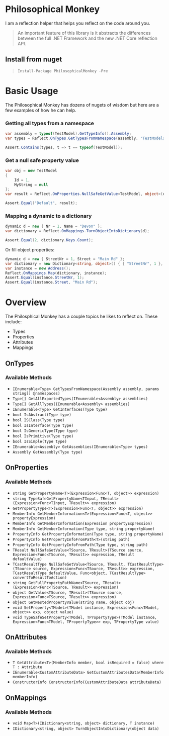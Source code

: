 # Philosophical Monkey
I am a reflection helper that helps you reflect on the code around you.

> An important feature of this library is it abstracts the differences between the full .NET Framework and the new .NET Core reflection API.

## Install from nuget
> `Install-Package PhilosophicalMonkey -Pre`

# Basic Usage

The Philosophical Monkey has dozens of nugets of wisdom but here are a few examples of how he can help.
### Getting all types from a namespace

```csharp
var assembly = typeof(TestModel).GetTypeInfo().Assembly;
var types = Reflect.OnTypes.GetTypesFromNamespace(assembly, "TestModels");

Assert.Contains(types, t => t == typeof(TestModel));
```

### Get a null safe property value

```csharp
var obj = new TestModel
{
    Id = 1,
    MyString = null
};
var result = Reflect.OnProperties.NullSafeGetValue<TestModel, object>(obj, x => x.MyString, "Default");

Assert.Equal("Default", result);
```

### Mapping a dynamic to a dictionary

```csharp
dynamic d = new { Nr = 1, Name = "Devon" };
var dictionary = Reflect.OnMappings.TurnObjectIntoDictionary(d);

Assert.Equal(2, dictionary.Keys.Count);
```

Or fill object properties:

```csharp
dynamic d = new { StreetNr = 1, Street = "Main Rd" };
var dictionary = new Dictionary<string, object>() { { "StreetNr", 1 }, { "Street", "Main Rd" } };
var instance = new Address();
Reflect.OnMappings.Map(dictionary, instance);
Assert.Equal(instance.StreetNr, 1);
Assert.Equal(instance.Street, "Main Rd");
```

# Overview
The Philosphical Monkey has a couple topics he likes to reflect on. These include:
* Types
* Properties
* Attributes
* Mappings

## OnTypes
### Available Methods
* `IEnumerable<Type> GetTypesFromNamespace(Assembly assembly, params string[] @namespaces)`
* `Type[] GetAllExportedTypes(IEnumerable<Assembly> assemblies)`
* `Type[] GetAllTypes(IEnumerable<Assembly> assemblies)`
* `IEnumerable<Type> GetInterfaces(Type type)`
* `bool IsAbstract(Type type)`
* `bool ISClass(Type type)`
* `bool IsInterface(Type type)`
* `bool IsGenericType(Type type)`
* `bool IsPrimitive(Type type)`
* `bool IsSimple(Type type)`
* `IEnumerable<Assembly> GetAssemblies(IEnumerable<Type> types)`
* `Assembly GetAssembly(Type type)`

## OnProperties
### Available Methods
* `string GetPropertyName<T>(Expression<Func<T, object>> expression)`
* `string TypeSafeGetPropertyName<TInput, TResult>(Expression<Func<TInput, TResult>> expression)`
* `GetPropertyType<T>(Expression<Func<T, object>> expression)`
* `MemberInfo GetMemberInformation<T>(Expression<Func<T, object>> propertyExpression)`
* `MemberInfo GetMemberInformation(Expression propertyExpression)`
* `MemberInfo GetMemberInformation(Type type, string propertyName)`
* `PropertyInfo GetPropertyInformation(Type type, string propertyName)`
* `PropertyInfo GetPropertyInfoFromPath<T>(string path)`
* `PropertyInfo GetPropertyInfoFromPath(Type type, string path)`
* `TResult NullSafeGetValue<TSource, TResult>(TSource source, Expression<Func<TSource, TResult>> expression, TResult defaultValue)`
* `TCastResultType NullSafeGetValue<TSource, TResult, TCastResultType>(TSource source, Expression<Func<TSource, TResult>> expression, TCastResultType defaultValue, Func<object, TCastResultType> convertToResultToAction)`
* `string GetFullPropertyPathName<TSource, TResult>(Expression<Func<TSource, TResult>> expression)`
* `object GetValue<TSource, TResult>(TSource source, Expression<Func<TSource, TResult>> expression)`
* `object GetNestedPropertyValue(string name, object obj)`
* `void SetProperty<TModel>(TModel instance, Expression<Func<TModel, object>> exp, object value)`
* `void TypeSafeSetProperty<TModel, TPropertyType>(TModel instance, Expression<Func<TModel, TPropertyType>> exp, TPropertyType value)`

## OnAttributes
### Available Methods
* `T GetAttribute<T>(MemberInfo member, bool isRequired = false) where T : Attribute`
* `IEnumerable<CustomAttributeData> GetCustomAttributesData(MemberInfo memberInfo)`
* `ConstructorInfo ConstructorInfo(CustomAttributeData attributeData)`

## OnMappings
### Available Methods
* `void Map<T>(IDictionary<string, object> dictionary, T instance)`
* `IDictionary<string, object> TurnObjectIntoDictionary(object data)`
